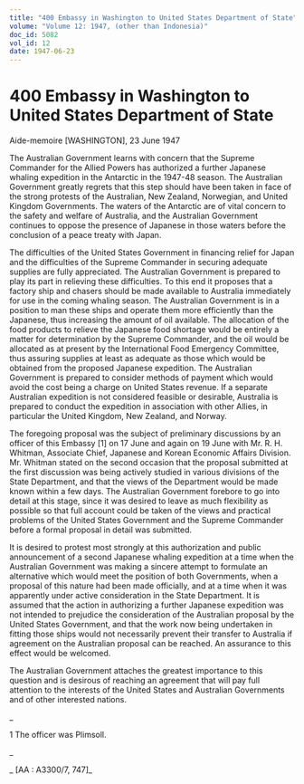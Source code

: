 ```yaml
---
title: "400 Embassy in Washington to United States Department of State"
volume: "Volume 12: 1947, (other than Indonesia)"
doc_id: 5082
vol_id: 12
date: 1947-06-23
---
```


# 400 Embassy in Washington to United States Department of State

Aide-memoire [WASHINGTON], 23 June 1947

The Australian Government learns with concern that the Supreme Commander for the Allied Powers has authorized a further Japanese whaling expedition in the Antarctic in the 1947-48 season. The Australian Government greatly regrets that this step should have been taken in face of the strong protests of the Australian, New Zealand, Norwegian, and United Kingdom Governments. The waters of the Antarctic are of vital concern to the safety and welfare of Australia, and the Australian Government continues to oppose the presence of Japanese in those waters before the conclusion of a peace treaty with Japan.

The difficulties of the United States Government in financing relief for Japan and the difficulties of the Supreme Commander in securing adequate supplies are fully appreciated. The Australian Government is prepared to play its part in relieving these difficulties. To this end it proposes that a factory ship and chasers should be made available to Australia immediately for use in the coming whaling season. The Australian Government is in a position to man these ships and operate them more efficiently than the Japanese, thus increasing the amount of oil available. The allocation of the food products to relieve the Japanese food shortage would be entirely a matter for determination by the Supreme Commander, and the oil would be allocated as at present by the International Food Emergency Committee, thus assuring supplies at least as adequate as those which would be obtained from the proposed Japanese expedition. The Australian Government is prepared to consider methods of payment which would avoid the cost being a charge on United States revenue. If a separate Australian expedition is not considered feasible or desirable, Australia is prepared to conduct the expedition in association with other Allies, in particular the United Kingdom, New Zealand, and Norway.

The foregoing proposal was the subject of preliminary discussions by an officer of this Embassy [1] on 17 June and again on 19 June with Mr. R. H. Whitman, Associate Chief, Japanese and Korean Economic Affairs Division. Mr. Whitman stated on the second occasion that the proposal submitted at the first discussion was being actively studied in various divisions of the State Department, and that the views of the Department would be made known within a few days. The Australian Government forebore to go into detail at this stage, since it was desired to leave as much flexibility as possible so that full account could be taken of the views and practical problems of the United States Government and the Supreme Commander before a formal proposal in detail was submitted.

It is desired to protest most strongly at this authorization and public announcement of a second Japanese whaling expedition at a time when the Australian Government was making a sincere attempt to formulate an alternative which would meet the position of both Governments, when a proposal of this nature had been made officially, and at a time when it was apparently under active consideration in the State Department. It is assumed that the action in authorizing a further Japanese expedition was not intended to prejudice the consideration of the Australian proposal by the United States Government, and that the work now being undertaken in fitting those ships would not necessarily prevent their transfer to Australia if agreement on the Australian proposal can be reached. An assurance to this effect would be welcomed.

The Australian Government attaches the greatest importance to this question and is desirous of reaching an agreement that will pay full attention to the interests of the United States and Australian Governments and of other interested nations.

_

1 The officer was Plimsoll.

_

_ [AA : A3300/7, 747]_
